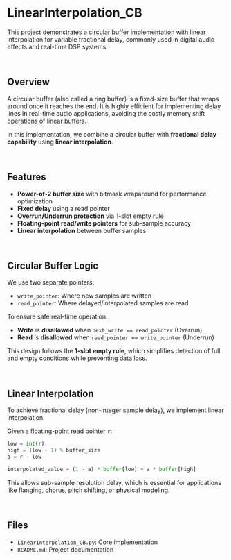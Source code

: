 # LinearInterpolation_CB

This project demonstrates a circular buffer implementation with linear interpolation for variable fractional delay, commonly used in digital audio effects and real-time DSP systems.

<br>

## Overview

A circular buffer (also called a ring buffer) is a fixed-size buffer that wraps around once it reaches the end. It is highly efficient for implementing delay lines in real-time audio applications, avoiding the costly memory shift operations of linear buffers.

In this implementation, we combine a circular buffer with **fractional delay capability** using **linear interpolation**.

<br>

## Features

- **Power-of-2 buffer size** with bitmask wraparound for performance optimization
- **Fixed delay** using a read pointer
- **Overrun/Underrun protection** via 1-slot empty rule
- **Floating-point read/write pointers** for sub-sample accuracy
- **Linear interpolation** between buffer samples

<br>

## Circular Buffer Logic

We use two separate pointers:

- `write_pointer`: Where new samples are written  
- `read_pointer`: Where delayed/interpolated samples are read

To ensure safe real-time operation:

- **Write** is **disallowed** when `next_write == read_pointer` (Overrun)
- **Read** is **disallowed** when `read_pointer == write_pointer` (Underrun)

This design follows the **1-slot empty rule**, which simplifies detection of full and empty conditions while preventing data loss.

<br>

## Linear Interpolation

To achieve fractional delay (non-integer sample delay), we implement linear interpolation:

Given a floating-point read pointer `r`:

```python
low = int(r)
high = (low + 1) % buffer_size
a = r - low

interpolated_value = (1 - a) * buffer[low] + a * buffer[high]
```

This allows sub-sample resolution delay, which is essential for applications like flanging, chorus, pitch shifting, or physical modeling.

<br>

## Files

- `LinearInterpolation_CB.py`: Core implementation
- `README.md`: Project documentation

